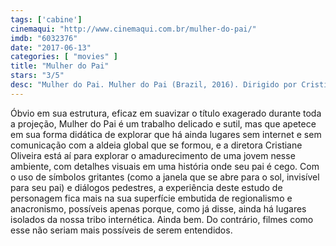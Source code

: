 ```yaml
---
tags: ['cabine']
cinemaqui: "http://www.cinemaqui.com.br/mulher-do-pai/"
imdb: "6032376"
date: "2017-06-13"
categories: [ "movies" ]
title: "Mulher do Pai"
stars: "3/5"
desc: "Mulher do Pai. Mulher do Pai (Brazil, 2016). Dirigido por Cristiane Oliveira. Escrito por Cristiane Oliveira, Michele Frantz. Com Maria Galant (Nalu), Marat Descartes (Ruben), Verónica Perrotta (Rosario), Áurea Baptista (Vera), Amélia Bittencourt (Olga), Jorge Esmoris (Antonio), Fabiana Amorim (Elisa), Liane Venturella (Carmen), Diego Trinidad (Juan)."
---
```

Óbvio em sua estrutura, eficaz em suavizar o título exagerado durante toda a projeção, Mulher do Pai é um trabalho delicado e sutil, mas que apetece em sua forma didática de explorar que há ainda lugares sem internet e sem comunicação com a aldeia global que se formou, e a diretora Cristiane Oliveira está aí para explorar o amadurecimento de uma jovem nesse ambiente, com detalhes visuais em uma história onde seu pai é cego. Com o uso de símbolos gritantes (como a janela que se abre para o sol, invisível para seu pai) e diálogos pedestres, a experiência deste estudo de personagem fica mais na sua superfície embutida de regionalismo e anacronismo, possíveis apenas porque, como já disse, ainda há lugares isolados da nossa tribo internética. Ainda bem. Do contrário, filmes como esse não seriam mais possíveis de serem entendidos.
